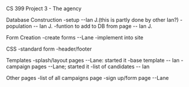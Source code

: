 CS 399 Project 3 - The agency

Database Construction
  -setup --Ian J.(this is partly done by other Ian?)
  -population -- Ian J.
  -funtion to add to DB from page -- Ian J.

Form Creation
  -create forms --Lane
  -implement into site

CSS
  -standard form
  -header/footer

Templates
  -splash/layout pages --Lane: started it
  -base template 	-- Ian
  -campaign pages	--Lane; started it
  -list of candidates	-- Ian

Other pages
  -list of all campaigns page
  -sign up/form page --Lane

